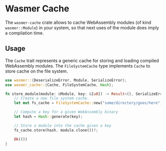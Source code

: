 # Wasmer Cache

The `wasmer-cache` crate allows to cache WebAssembly modules (of kind
`wasmer::Module`) in your system, so that next uses of the module does
imply a compilation time.

## Usage

The `Cache` trait represents a generic cache for storing and loading
compiled WebAssembly modules. The `FileSystemCache` type implements
`Cache` to store cache on the file system.

```rust
use wasmer::{DeserializeError, Module, SerializeError};
use wasmer_cache::{Cache, FileSystemCache, Hash};

fn store_module(module: &Module, key: &[u8]) -> Result<(), SerializeError> {
    // Create a new file system cache.
    let mut fs_cache = FileSystemCache::new("some/directory/goes/here")?;

    // Compute a key for a given WebAssembly binary
    let hash = Hash::generate(key);

    // Store a module into the cache given a key
    fs_cache.store(hash, module.clone())?;

    Ok(())
}
```
